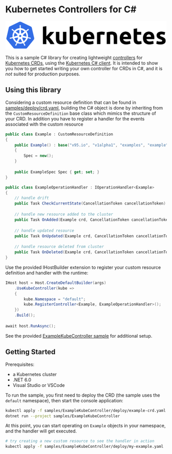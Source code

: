 # Kubernetes Controllers for C#


<p align="center">
<img src="./assets/kubernetes-logo.png" /> <br />
</p>

This is a sample C# library for creating lightweight [controllers][controller] for [Kubernetes CRDs][crd], using the [Kubernetes C# client][csharp-client]. It is intended to show you how to get started writing your own controller for CRDs in C#, and it is _not_ suited for production purposes.


## Using this library

Considering a custom resource definition that can be found in [samples/deploy/crd.yaml][sample-crd], building the C# object is done by inheriting from the `CustomResourceDefinition` base class which mimics the structure of your CRD. In addition you have to register a handler for the events associated with the custom resource

```csharp
public class Example : CustomResourceDefinition
{
    public Example() : base("v95.io", "v1alpha1", "examples", "example")
    {
        Spec = new();
    }

    public ExampleSpec Spec { get; set; }
}
```

```csharp
public class ExampleOperationHandler : IOperationHandler<Example>
{
    // handle drift
    public Task CheckCurrentState(CancellationToken cancellationToken) { ... }

    // handle new resource added to the cluster
    public Task OnAdded(Example crd, CancellationToken cancellationToken) { ... }

    // handle updated resource
    public Task OnUpdated(Example crd, CancellationToken cancellationToken) { ...}

    // handle resource deleted from cluster
    public Task OnDeleted(Example crd, CancellationToken cancellationToken) { ... }
}
```

Use the provided IHostBuilder extension to register your custom resource definition and handler with the runtime:

```csharp
IHost host = Host.CreateDefaultBuilder(args)
    .UseKubeController(kube =>
    {
        kube.Namespace = "default";
        kube.RegisterController<Example, ExampleOperationHandler>();
    })
    .Build();

await host.RunAsync();
```

See the provided [ExampleKubeController sample][sample-dir] for additional setup.

## Getting Started

Prerequisites:

- a Kubernetes cluster
- .NET 6.0
- Visual Studio or VSCode

To run the sample, you first need to deploy the CRD (the sample uses the `default` namespace), then start the console application:

```sh
kubectl apply -f samples/ExampleKubeController/deploy/example-crd.yaml
dotnet run --project samples/ExampleKubeController
```

At this point, you can start operating on `Example` objects in your namespace, and the handler will get executed.

```sh
# try creating a new custom resource to see the handler in action
kubectl apply -f samples/ExampleKubeController/deploy/my-example.yaml 
```

[controller]: https://kubernetes.io/docs/concepts/workloads/controllers/
[crd]: https://kubernetes.io/docs/concepts/extend-kubernetes/api-extension/custom-resources/
[csharp-client]: https://github.com/kubernetes-client/csharp
[sample-crd]: ./samples/ExampleKubeController/deploy/example-crd.yaml
[sample-dir]: ./samples/ExampleKubeController/
